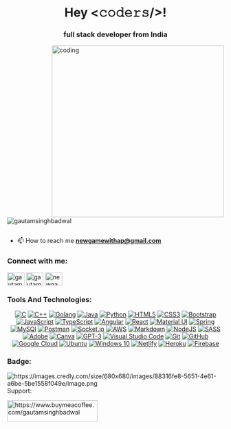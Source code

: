 <h1 align="center">Hey <𝚌𝚘𝚍𝚎𝚛𝚜/>!</h1>
<h3 align="center">full stack developer from India</h3>
<img align="right" alt="coding" width="400" src="https://user-images.githubusercontent.com/55389276/140866485-8fb1c876-9a8f-4d6a-98dc-08c4981eaf70.gif">
<p align="left"> <img src="https://komarev.com/ghpvc/?username=gautamsinghbadwal&label=Profile%20views&color=0e75b6&style=flat" alt="gautamsinghbadwal" /> </p>




<p align="left"> <a href="https://twitter.com/" target="blank"><img src="https://img.shields.io/twitter/follow/?logo=twitter&style=for-the-badge" alt="" /></a> </p>

- 📫 How to reach me **newgamewithap@gmail.com**

<h3 align="left">Connect with me:</h3>
<p align="left">
<a href="https://www.linkedin.com/in/gautamsinghbadwal/" target="blank"><img align="center" src="https://raw.githubusercontent.com/rahuldkjain/github-profile-readme-generator/master/src/images/icons/Social/linked-in-alt.svg" alt="gautam-singh-badwal" height="30" width="40" /></a>
<a href="https://instagram.com/gautambadwal" target="blank"><img align="center" src="https://raw.githubusercontent.com/rahuldkjain/github-profile-readme-generator/master/src/images/icons/Social/instagram.svg" alt="gautambadwal" height="30" width="40" /></a>
<a href="https://www.hackerrank.com/newgamewithap" target="blank"><img align="center" src="https://raw.githubusercontent.com/rahuldkjain/github-profile-readme-generator/master/src/images/icons/Social/hackerrank.svg" alt="newgamewithap" height="30" width="40" /></a>
</p>

<h3 align="left">Tools And Technologies:</h3>
<p align="center" dir="auto">
<a target="_blank" rel="noopener noreferrer nofollow" href="https://camo.githubusercontent.com/79cf738a834e1250967162f9ce82ee449077bd7ac32e043b87020fee9efa316b/68747470733a2f2f696d672e736869656c64732e696f2f62616467652f432d3030353939433f7374796c653d666f722d7468652d6261646765266c6f676f3d63266c6f676f436f6c6f723d7768697465"><img alt="C" src="https://camo.githubusercontent.com/79cf738a834e1250967162f9ce82ee449077bd7ac32e043b87020fee9efa316b/68747470733a2f2f696d672e736869656c64732e696f2f62616467652f432d3030353939433f7374796c653d666f722d7468652d6261646765266c6f676f3d63266c6f676f436f6c6f723d7768697465" data-canonical-src="https://img.shields.io/badge/C-00599C?style=for-the-badge&amp;logo=c&amp;logoColor=white" style="max-width: 100%;"></a>
<a target="_blank" rel="noopener noreferrer nofollow" href="https://camo.githubusercontent.com/32ffdb4a1102bfd3207a410d5e72e8bcdd4cb73a0102d1f6e3841b85cbcf4398/68747470733a2f2f696d672e736869656c64732e696f2f62616467652f632b2b2d2532333030353939432e7376673f267374796c653d666f722d7468652d6261646765266c6f676f3d63253242253242266f676f436f6c6f723d7768697465"><img alt="C++" src="https://camo.githubusercontent.com/32ffdb4a1102bfd3207a410d5e72e8bcdd4cb73a0102d1f6e3841b85cbcf4398/68747470733a2f2f696d672e736869656c64732e696f2f62616467652f632b2b2d2532333030353939432e7376673f267374796c653d666f722d7468652d6261646765266c6f676f3d63253242253242266f676f436f6c6f723d7768697465" data-canonical-src="https://img.shields.io/badge/c++-%2300599C.svg?&amp;style=for-the-badge&amp;logo=c%2B%2B&amp;ogoColor=white" style="max-width: 100%;"></a>
<a target="_blank" rel="noopener noreferrer nofollow" href="https://camo.githubusercontent.com/ed6eb065ff7e48b8628c0b5e6db8038ce500a4572999342786518a41d745372e/68747470733a2f2f696d672e736869656c64732e696f2f62616467652f476f6c616e672d2532333030433443432e7376673f267374796c653d666f722d7468652d6261646765266c6f676f3d476f6c616e67266c6f676f436f6c6f723d7768697465"><img alt="Golang" src="https://camo.githubusercontent.com/ed6eb065ff7e48b8628c0b5e6db8038ce500a4572999342786518a41d745372e/68747470733a2f2f696d672e736869656c64732e696f2f62616467652f476f6c616e672d2532333030433443432e7376673f267374796c653d666f722d7468652d6261646765266c6f676f3d476f6c616e67266c6f676f436f6c6f723d7768697465" data-canonical-src="https://img.shields.io/badge/Golang-%2300C4CC.svg?&amp;style=for-the-badge&amp;logo=Golang&amp;logoColor=white" style="max-width: 100%;"></a> 
<a target="_blank" rel="noopener noreferrer nofollow" href="https://camo.githubusercontent.com/e00b684010865dbc4f7bf05a4451a16f3348358f074c196accf67f33a198a3ff/68747470733a2f2f696d672e736869656c64732e696f2f62616467652f6a6176612d2532333644423333462e7376673f7374796c653d666f722d7468652d6261646765266c6f676f3d6a617661266c6f676f436f6c6f723d7768697465"><img alt="Java" src="https://camo.githubusercontent.com/e00b684010865dbc4f7bf05a4451a16f3348358f074c196accf67f33a198a3ff/68747470733a2f2f696d672e736869656c64732e696f2f62616467652f6a6176612d2532333644423333462e7376673f7374796c653d666f722d7468652d6261646765266c6f676f3d6a617661266c6f676f436f6c6f723d7768697465" data-canonical-src="https://img.shields.io/badge/java-%236DB33F.svg?style=for-the-badge&amp;logo=java&amp;logoColor=white" style="max-width: 100%;"></a>
<a target="_blank" rel="noopener noreferrer nofollow" href="https://camo.githubusercontent.com/a68c69e62db711a56098015101ce7fccb179795d764d8c8939c7dcd74bed88d9/68747470733a2f2f696d672e736869656c64732e696f2f62616467652f707974686f6e2d2532333134333534432e7376673f267374796c653d666f722d7468652d6261646765266c6f676f3d707974686f6e266c6f676f436f6c6f723d7768697465"><img alt="Python" src="https://camo.githubusercontent.com/a68c69e62db711a56098015101ce7fccb179795d764d8c8939c7dcd74bed88d9/68747470733a2f2f696d672e736869656c64732e696f2f62616467652f707974686f6e2d2532333134333534432e7376673f267374796c653d666f722d7468652d6261646765266c6f676f3d707974686f6e266c6f676f436f6c6f723d7768697465" data-canonical-src="https://img.shields.io/badge/python-%2314354C.svg?&amp;style=for-the-badge&amp;logo=python&amp;logoColor=white" style="max-width: 100%;"></a> 
<a target="_blank" rel="noopener noreferrer nofollow" href="https://camo.githubusercontent.com/084c21cb423e9265736f06d53bcdc1f2c09781671fc55035ee85fadc717f95a0/68747470733a2f2f696d672e736869656c64732e696f2f62616467652f68746d6c352d2532334533344632362e7376673f267374796c653d666f722d7468652d6261646765266c6f676f3d68746d6c35266c6f676f436f6c6f723d7768697465"><img alt="HTML5" src="https://camo.githubusercontent.com/084c21cb423e9265736f06d53bcdc1f2c09781671fc55035ee85fadc717f95a0/68747470733a2f2f696d672e736869656c64732e696f2f62616467652f68746d6c352d2532334533344632362e7376673f267374796c653d666f722d7468652d6261646765266c6f676f3d68746d6c35266c6f676f436f6c6f723d7768697465" data-canonical-src="https://img.shields.io/badge/html5-%23E34F26.svg?&amp;style=for-the-badge&amp;logo=html5&amp;logoColor=white" style="max-width: 100%;"></a> 
<a target="_blank" rel="noopener noreferrer nofollow" href="https://camo.githubusercontent.com/71c08e40d59975f48ee65cde04c4993705dd01db964deb3a1a53b2b16658caef/68747470733a2f2f696d672e736869656c64732e696f2f62616467652f637373332d2532333135373242362e7376673f267374796c653d666f722d7468652d6261646765266c6f676f3d63737333266c6f676f436f6c6f723d7768697465"><img alt="CSS3" src="https://camo.githubusercontent.com/71c08e40d59975f48ee65cde04c4993705dd01db964deb3a1a53b2b16658caef/68747470733a2f2f696d672e736869656c64732e696f2f62616467652f637373332d2532333135373242362e7376673f267374796c653d666f722d7468652d6261646765266c6f676f3d63737333266c6f676f436f6c6f723d7768697465" data-canonical-src="https://img.shields.io/badge/css3-%231572B6.svg?&amp;style=for-the-badge&amp;logo=css3&amp;logoColor=white" style="max-width: 100%;"></a>
<a target="_blank" rel="noopener noreferrer nofollow" href="https://camo.githubusercontent.com/00558c5aeee42b5533c5a8530fa89f07d1d3271f35d4603e3697cc3cb1e92bb8/68747470733a2f2f696d672e736869656c64732e696f2f62616467652f626f6f7473747261702d2532333536334437432e7376673f267374796c653d666f722d7468652d6261646765266c6f676f3d626f6f747374726170266c6f676f436f6c6f723d7768697465"><img alt="Bootstrap" src="https://camo.githubusercontent.com/00558c5aeee42b5533c5a8530fa89f07d1d3271f35d4603e3697cc3cb1e92bb8/68747470733a2f2f696d672e736869656c64732e696f2f62616467652f626f6f7473747261702d2532333536334437432e7376673f267374796c653d666f722d7468652d6261646765266c6f676f3d626f6f747374726170266c6f676f436f6c6f723d7768697465" data-canonical-src="https://img.shields.io/badge/bootstrap-%23563D7C.svg?&amp;style=for-the-badge&amp;logo=bootstrap&amp;logoColor=white" style="max-width: 100%;"></a>
<a target="_blank" rel="noopener noreferrer nofollow" href="https://camo.githubusercontent.com/db069bab220b1d8be94432b14b564c617283693bd730b778e9f53ce1b05c098c/68747470733a2f2f696d672e736869656c64732e696f2f62616467652f6a6176617363726970742d2532333332333333302e7376673f267374796c653d666f722d7468652d6261646765266c6f676f3d6a617661736372697074266c6f676f436f6c6f723d253233463744463145"><img alt="JavaScript" src="https://camo.githubusercontent.com/db069bab220b1d8be94432b14b564c617283693bd730b778e9f53ce1b05c098c/68747470733a2f2f696d672e736869656c64732e696f2f62616467652f6a6176617363726970742d2532333332333333302e7376673f267374796c653d666f722d7468652d6261646765266c6f676f3d6a617661736372697074266c6f676f436f6c6f723d253233463744463145" data-canonical-src="https://img.shields.io/badge/javascript-%23323330.svg?&amp;style=for-the-badge&amp;logo=javascript&amp;logoColor=%23F7DF1E" style="max-width: 100%;"></a> 
<a target="_blank" rel="noopener noreferrer nofollow" href="https://camo.githubusercontent.com/2de9730a9b421e0ebec9697aed8b784b4b180e18b4decff456fac5f2cb0eb634/68747470733a2f2f696d672e736869656c64732e696f2f62616467652f747970657363726970742d2532333030374143432e7376673f267374796c653d666f722d7468652d6261646765266c6f676f3d74797065736372697074266c6f676f436f6c6f723d7768697465"><img alt="TypeScript" src="https://camo.githubusercontent.com/2de9730a9b421e0ebec9697aed8b784b4b180e18b4decff456fac5f2cb0eb634/68747470733a2f2f696d672e736869656c64732e696f2f62616467652f747970657363726970742d2532333030374143432e7376673f267374796c653d666f722d7468652d6261646765266c6f676f3d74797065736372697074266c6f676f436f6c6f723d7768697465" data-canonical-src="https://img.shields.io/badge/typescript-%23007ACC.svg?&amp;style=for-the-badge&amp;logo=typescript&amp;logoColor=white" style="max-width: 100%;"></a>
<a target="_blank" rel="noopener noreferrer nofollow" href="https://camo.githubusercontent.com/1ace0b8c67826f527abeb393602ce4e9d026927773b36d1089a0aff333f50b3f/68747470733a2f2f696d672e736869656c64732e696f2f62616467652f616e67756c61722d2532334444303033312e7376673f267374796c653d666f722d7468652d6261646765266c6f676f3d616e67756c6172266c6f676f436f6c6f723d7768697465"><img alt="Angular" src="https://camo.githubusercontent.com/1ace0b8c67826f527abeb393602ce4e9d026927773b36d1089a0aff333f50b3f/68747470733a2f2f696d672e736869656c64732e696f2f62616467652f616e67756c61722d2532334444303033312e7376673f267374796c653d666f722d7468652d6261646765266c6f676f3d616e67756c6172266c6f676f436f6c6f723d7768697465" data-canonical-src="https://img.shields.io/badge/angular-%23DD0031.svg?&amp;style=for-the-badge&amp;logo=angular&amp;logoColor=white" style="max-width: 100%;"></a>
<a target="_blank" rel="noopener noreferrer nofollow" href="https://camo.githubusercontent.com/f859b943dd7ea98178fc908c60386d1116bf721099d0c586c19bc15e8c3b31b4/68747470733a2f2f696d672e736869656c64732e696f2f62616467652f72656163742d2532333230323332612e7376673f267374796c653d666f722d7468652d6261646765266c6f676f3d7265616374266c6f676f436f6c6f723d253233363144414642"><img alt="React" src="https://camo.githubusercontent.com/f859b943dd7ea98178fc908c60386d1116bf721099d0c586c19bc15e8c3b31b4/68747470733a2f2f696d672e736869656c64732e696f2f62616467652f72656163742d2532333230323332612e7376673f267374796c653d666f722d7468652d6261646765266c6f676f3d7265616374266c6f676f436f6c6f723d253233363144414642" data-canonical-src="https://img.shields.io/badge/react-%2320232a.svg?&amp;style=for-the-badge&amp;logo=react&amp;logoColor=%2361DAFB" style="max-width: 100%;"></a>
<a target="_blank" rel="noopener noreferrer nofollow" href="https://camo.githubusercontent.com/1da99520917d4915ca6ff61633bcd9d69acd362068bd38d71a1d0e369c9b11df/68747470733a2f2f696d672e736869656c64732e696f2f62616467652f6d6174657269616c75692d2532333030383143422e7376673f267374796c653d666f722d7468652d6261646765266c6f676f3d6d6174657269616c2d7569266c6f676f436f6c6f723d7768697465"><img alt="Material UI" src="https://camo.githubusercontent.com/1da99520917d4915ca6ff61633bcd9d69acd362068bd38d71a1d0e369c9b11df/68747470733a2f2f696d672e736869656c64732e696f2f62616467652f6d6174657269616c75692d2532333030383143422e7376673f267374796c653d666f722d7468652d6261646765266c6f676f3d6d6174657269616c2d7569266c6f676f436f6c6f723d7768697465" data-canonical-src="https://img.shields.io/badge/materialui-%230081CB.svg?&amp;style=for-the-badge&amp;logo=material-ui&amp;logoColor=white" style="max-width: 100%;"></a>
<a target="_blank" rel="noopener noreferrer nofollow" href="https://camo.githubusercontent.com/c2a58428fe9b38967494da3b0a098f1d28f9cc395e3bbf123cbc14fb36bc1b07/68747470733a2f2f696d672e736869656c64732e696f2f62616467652f737072696e672d2532333644423333462e7376673f7374796c653d666f722d7468652d6261646765266c6f676f3d737072696e67266c6f676f436f6c6f723d7768697465"><img alt="Spring" src="https://camo.githubusercontent.com/c2a58428fe9b38967494da3b0a098f1d28f9cc395e3bbf123cbc14fb36bc1b07/68747470733a2f2f696d672e736869656c64732e696f2f62616467652f737072696e672d2532333644423333462e7376673f7374796c653d666f722d7468652d6261646765266c6f676f3d737072696e67266c6f676f436f6c6f723d7768697465" data-canonical-src="https://img.shields.io/badge/spring-%236DB33F.svg?style=for-the-badge&amp;logo=spring&amp;logoColor=white" style="max-width: 100%;"></a>
<a target="_blank" rel="noopener noreferrer nofollow" href="https://camo.githubusercontent.com/3fb5c666007b264dde797b2d7e258cae7f336848f3408cef902f04c6065cc146/68747470733a2f2f696d672e736869656c64732e696f2f62616467652f6d7973716c2d2532333030662e7376673f7374796c653d666f722d7468652d6261646765266c6f676f3d6d7973716c266c6f676f436f6c6f723d7768697465"><img alt="MySQl" src="https://camo.githubusercontent.com/3fb5c666007b264dde797b2d7e258cae7f336848f3408cef902f04c6065cc146/68747470733a2f2f696d672e736869656c64732e696f2f62616467652f6d7973716c2d2532333030662e7376673f7374796c653d666f722d7468652d6261646765266c6f676f3d6d7973716c266c6f676f436f6c6f723d7768697465" data-canonical-src="https://img.shields.io/badge/mysql-%2300f.svg?style=for-the-badge&amp;logo=mysql&amp;logoColor=white" style="max-width: 100%;"></a>
<a target="_blank" rel="noopener noreferrer nofollow" href="https://camo.githubusercontent.com/8bc77ae2c6ec0a97c7692ec54d53c49d3c4637e9c64ee63f7b45cf14a50e8177/68747470733a2f2f696d672e736869656c64732e696f2f62616467652f506f73746d616e2d4646364333373f7374796c653d666f722d7468652d6261646765266c6f676f3d706f73746d616e266c6f676f436f6c6f723d7768697465"><img alt="Postman" src="https://camo.githubusercontent.com/8bc77ae2c6ec0a97c7692ec54d53c49d3c4637e9c64ee63f7b45cf14a50e8177/68747470733a2f2f696d672e736869656c64732e696f2f62616467652f506f73746d616e2d4646364333373f7374796c653d666f722d7468652d6261646765266c6f676f3d706f73746d616e266c6f676f436f6c6f723d7768697465" data-canonical-src="https://img.shields.io/badge/Postman-FF6C37?style=for-the-badge&amp;logo=postman&amp;logoColor=white" style="max-width: 100%;"></a>
<a target="_blank" rel="noopener noreferrer nofollow" href="https://camo.githubusercontent.com/861012aa5953fd65f8f807e311cfe107f283291ba4b3849bfa33912d6d7ab4d7/68747470733a2f2f696d672e736869656c64732e696f2f62616467652f536f636b65742e696f2d626c61636b3f7374796c653d666f722d7468652d6261646765266c6f676f3d736f636b65742e696f266261646765436f6c6f723d303130313031"><img alt="Socket.io" src="https://camo.githubusercontent.com/861012aa5953fd65f8f807e311cfe107f283291ba4b3849bfa33912d6d7ab4d7/68747470733a2f2f696d672e736869656c64732e696f2f62616467652f536f636b65742e696f2d626c61636b3f7374796c653d666f722d7468652d6261646765266c6f676f3d736f636b65742e696f266261646765436f6c6f723d303130313031" data-canonical-src="https://img.shields.io/badge/Socket.io-black?style=for-the-badge&amp;logo=socket.io&amp;badgeColor=010101" style="max-width: 100%;"></a>
<a target="_blank" rel="noopener noreferrer nofollow" href="https://camo.githubusercontent.com/46da2c537428d5163a38512194e2110805271a7cc12b54e85cea9c5f53030336/68747470733a2f2f696d672e736869656c64732e696f2f62616467652f4157532d2532334646393930302e7376673f7374796c653d666f722d7468652d6261646765266c6f676f3d616d617a6f6e2d617773266c6f676f436f6c6f723d7768697465"><img alt="AWS" src="https://camo.githubusercontent.com/46da2c537428d5163a38512194e2110805271a7cc12b54e85cea9c5f53030336/68747470733a2f2f696d672e736869656c64732e696f2f62616467652f4157532d2532334646393930302e7376673f7374796c653d666f722d7468652d6261646765266c6f676f3d616d617a6f6e2d617773266c6f676f436f6c6f723d7768697465" data-canonical-src="https://img.shields.io/badge/AWS-%23FF9900.svg?style=for-the-badge&amp;logo=amazon-aws&amp;logoColor=white" style="max-width: 100%;"></a>
<a target="_blank" rel="noopener noreferrer nofollow" href="https://camo.githubusercontent.com/53c19cc487b73e711f2dd21c7a877a63b54db8a3f648c38408e449b2b7c46cc8/68747470733a2f2f696d672e736869656c64732e696f2f62616467652f6d61726b646f776e2d2532333030303030302e7376673f267374796c653d666f722d7468652d6261646765266c6f676f3d6d61726b646f776e266c6f676f436f6c6f723d7768697465"><img alt="Markdown" src="https://camo.githubusercontent.com/53c19cc487b73e711f2dd21c7a877a63b54db8a3f648c38408e449b2b7c46cc8/68747470733a2f2f696d672e736869656c64732e696f2f62616467652f6d61726b646f776e2d2532333030303030302e7376673f267374796c653d666f722d7468652d6261646765266c6f676f3d6d61726b646f776e266c6f676f436f6c6f723d7768697465" data-canonical-src="https://img.shields.io/badge/markdown-%23000000.svg?&amp;style=for-the-badge&amp;logo=markdown&amp;logoColor=white" style="max-width: 100%;"></a>
<a target="_blank" rel="noopener noreferrer nofollow" href="https://camo.githubusercontent.com/7fdc8cfe69e5feaa89d95c8d3e65798fecded82131d82138abe86a4577f52952/68747470733a2f2f696d672e736869656c64732e696f2f62616467652f6e6f64652e6a732d2532333433383533442e7376673f267374796c653d666f722d7468652d6261646765266c6f676f3d6e6f64652e6a73266c6f676f436f6c6f723d7768697465"><img alt="NodeJS" src="https://camo.githubusercontent.com/7fdc8cfe69e5feaa89d95c8d3e65798fecded82131d82138abe86a4577f52952/68747470733a2f2f696d672e736869656c64732e696f2f62616467652f6e6f64652e6a732d2532333433383533442e7376673f267374796c653d666f722d7468652d6261646765266c6f676f3d6e6f64652e6a73266c6f676f436f6c6f723d7768697465" data-canonical-src="https://img.shields.io/badge/node.js-%2343853D.svg?&amp;style=for-the-badge&amp;logo=node.js&amp;logoColor=white" style="max-width: 100%;"></a>
<a target="_blank" rel="noopener noreferrer nofollow" href="https://camo.githubusercontent.com/b920a3e887c0243b11e60e206cf2272abb01ff5e59e5cf3562a095a7875281c2/68747470733a2f2f696d672e736869656c64732e696f2f62616467652f534153532d686f7470696e6b2e7376673f267374796c653d666f722d7468652d6261646765266c6f676f3d53415353266c6f676f436f6c6f723d7768697465"><img alt="SASS" src="https://camo.githubusercontent.com/b920a3e887c0243b11e60e206cf2272abb01ff5e59e5cf3562a095a7875281c2/68747470733a2f2f696d672e736869656c64732e696f2f62616467652f534153532d686f7470696e6b2e7376673f267374796c653d666f722d7468652d6261646765266c6f676f3d53415353266c6f676f436f6c6f723d7768697465" data-canonical-src="https://img.shields.io/badge/SASS-hotpink.svg?&amp;style=for-the-badge&amp;logo=SASS&amp;logoColor=white" style="max-width: 100%;"></a>
<a target="_blank" rel="noopener noreferrer nofollow" href="https://camo.githubusercontent.com/ae1d803779f26c4da586e3d89031a2e3e6f7f3ac4b512df273838fa4a5559c20/68747470733a2f2f696d672e736869656c64732e696f2f62616467652f61646f62652d2532334646303030302e7376673f267374796c653d666f722d7468652d6261646765266c6f676f3d61646f6265266c6f676f436f6c6f723d7768697465"><img alt="Adobe" src="https://camo.githubusercontent.com/ae1d803779f26c4da586e3d89031a2e3e6f7f3ac4b512df273838fa4a5559c20/68747470733a2f2f696d672e736869656c64732e696f2f62616467652f61646f62652d2532334646303030302e7376673f267374796c653d666f722d7468652d6261646765266c6f676f3d61646f6265266c6f676f436f6c6f723d7768697465" data-canonical-src="https://img.shields.io/badge/adobe-%23FF0000.svg?&amp;style=for-the-badge&amp;logo=adobe&amp;logoColor=white" style="max-width: 100%;"></a>
<a target="_blank" rel="noopener noreferrer nofollow" href="https://camo.githubusercontent.com/38ab734d445643d47c0e2527e6997c7b0dc7e4f152939b202cde634f82db1b74/68747470733a2f2f696d672e736869656c64732e696f2f62616467652f43616e76612d2532333030433443432e7376673f267374796c653d666f722d7468652d6261646765266c6f676f3d43616e7661266c6f676f436f6c6f723d7768697465"><img alt="Canva" src="https://camo.githubusercontent.com/38ab734d445643d47c0e2527e6997c7b0dc7e4f152939b202cde634f82db1b74/68747470733a2f2f696d672e736869656c64732e696f2f62616467652f43616e76612d2532333030433443432e7376673f267374796c653d666f722d7468652d6261646765266c6f676f3d43616e7661266c6f676f436f6c6f723d7768697465" data-canonical-src="https://img.shields.io/badge/Canva-%2300C4CC.svg?&amp;style=for-the-badge&amp;logo=Canva&amp;logoColor=white" style="max-width: 100%;"></a> 
<a target="_blank" rel="noopener noreferrer nofollow" href="https://camo.githubusercontent.com/aae2591f21f392411b707220540c81866bc4d90641de0d6ce0640c6acee58909/68747470733a2f2f696d672e736869656c64732e696f2f62616467652f4750542d332d2532334632344531452e7376673f267374796c653d666f722d7468652d6261646765266c6f676f3d4750542d33266c6f676f436f6c6f723d7768697465"><img alt="GPT-3" src="https://camo.githubusercontent.com/aae2591f21f392411b707220540c81866bc4d90641de0d6ce0640c6acee58909/68747470733a2f2f696d672e736869656c64732e696f2f62616467652f4750542d332d2532334632344531452e7376673f267374796c653d666f722d7468652d6261646765266c6f676f3d4750542d33266c6f676f436f6c6f723d7768697465" data-canonical-src="https://img.shields.io/badge/GPT-3-%23F24E1E.svg?&amp;style=for-the-badge&amp;logo=GPT-3&amp;logoColor=white" style="max-width: 100%;"></a> 
<a target="_blank" rel="noopener noreferrer nofollow" href="https://camo.githubusercontent.com/966bee34f12dee64095665f76d5f27814fa2841a4dcafe1e534f19b04ed246bb/68747470733a2f2f696d672e736869656c64732e696f2f62616467652f56697375616c53747564696f436f64652d3030373864372e7376673f267374796c653d666f722d7468652d6261646765266c6f676f3d76697375616c2d73747564696f2d636f6465266c6f676f436f6c6f723d7768697465"><img alt="Visual Studio Code" src="https://camo.githubusercontent.com/966bee34f12dee64095665f76d5f27814fa2841a4dcafe1e534f19b04ed246bb/68747470733a2f2f696d672e736869656c64732e696f2f62616467652f56697375616c53747564696f436f64652d3030373864372e7376673f267374796c653d666f722d7468652d6261646765266c6f676f3d76697375616c2d73747564696f2d636f6465266c6f676f436f6c6f723d7768697465" data-canonical-src="https://img.shields.io/badge/VisualStudioCode-0078d7.svg?&amp;style=for-the-badge&amp;logo=visual-studio-code&amp;logoColor=white" style="max-width: 100%;"></a>
<a target="_blank" rel="noopener noreferrer nofollow" href="https://camo.githubusercontent.com/ea2792f7bbd32a362c100ae534dfa7c2fe5961eca149c3e5309e7f48359d6152/68747470733a2f2f696d672e736869656c64732e696f2f62616467652f6769742d2532334630353033332e7376673f267374796c653d666f722d7468652d6261646765266c6f676f3d676974266c6f676f436f6c6f723d7768697465"><img alt="Git" src="https://camo.githubusercontent.com/ea2792f7bbd32a362c100ae534dfa7c2fe5961eca149c3e5309e7f48359d6152/68747470733a2f2f696d672e736869656c64732e696f2f62616467652f6769742d2532334630353033332e7376673f267374796c653d666f722d7468652d6261646765266c6f676f3d676974266c6f676f436f6c6f723d7768697465" data-canonical-src="https://img.shields.io/badge/git-%23F05033.svg?&amp;style=for-the-badge&amp;logo=git&amp;logoColor=white" style="max-width: 100%;"></a> 
<a target="_blank" rel="noopener noreferrer nofollow" href="https://camo.githubusercontent.com/9d1badd5620519a3119940f5ad3735f00558035be40aff156ee6e57b7ad05567/68747470733a2f2f696d672e736869656c64732e696f2f62616467652f6769746875622d2532333132313031312e7376673f267374796c653d666f722d7468652d6261646765266c6f676f3d676974687562266c6f676f436f6c6f723d7768697465"><img alt="GitHub" src="https://camo.githubusercontent.com/9d1badd5620519a3119940f5ad3735f00558035be40aff156ee6e57b7ad05567/68747470733a2f2f696d672e736869656c64732e696f2f62616467652f6769746875622d2532333132313031312e7376673f267374796c653d666f722d7468652d6261646765266c6f676f3d676974687562266c6f676f436f6c6f723d7768697465" data-canonical-src="https://img.shields.io/badge/github-%23121011.svg?&amp;style=for-the-badge&amp;logo=github&amp;logoColor=white" style="max-width: 100%;"></a>
<a target="_blank" rel="noopener noreferrer nofollow" href="https://camo.githubusercontent.com/d422311dba2257a34c290486781cdab30b94de00240eeca27edb25b40c0fe3f3/68747470733a2f2f696d672e736869656c64732e696f2f62616467652f476f6f676c65436c6f75642d2532333432383546342e7376673f267374796c653d666f722d7468652d6261646765266c6f676f3d676f6f676c652d636c6f7564266c6f676f436f6c6f723d7768697465"><img alt="Google Cloud" src="https://camo.githubusercontent.com/d422311dba2257a34c290486781cdab30b94de00240eeca27edb25b40c0fe3f3/68747470733a2f2f696d672e736869656c64732e696f2f62616467652f476f6f676c65436c6f75642d2532333432383546342e7376673f267374796c653d666f722d7468652d6261646765266c6f676f3d676f6f676c652d636c6f7564266c6f676f436f6c6f723d7768697465" data-canonical-src="https://img.shields.io/badge/GoogleCloud-%234285F4.svg?&amp;style=for-the-badge&amp;logo=google-cloud&amp;logoColor=white" style="max-width: 100%;"></a>
<a target="_blank" rel="noopener noreferrer nofollow" href="https://camo.githubusercontent.com/b51b672b44d8445dbcc388e0beb6122800b2620264b029c1d0d985f94f6e9732/68747470733a2f2f696d672e736869656c64732e696f2f62616467652f5562756e74752d4539353432303f7374796c653d666f722d7468652d6261646765266c6f676f3d7562756e7475266c6f676f436f6c6f723d7768697465"><img alt="Ubuntu" src="https://camo.githubusercontent.com/b51b672b44d8445dbcc388e0beb6122800b2620264b029c1d0d985f94f6e9732/68747470733a2f2f696d672e736869656c64732e696f2f62616467652f5562756e74752d4539353432303f7374796c653d666f722d7468652d6261646765266c6f676f3d7562756e7475266c6f676f436f6c6f723d7768697465" data-canonical-src="https://img.shields.io/badge/Ubuntu-E95420?style=for-the-badge&amp;logo=ubuntu&amp;logoColor=white" style="max-width: 100%;"></a>
<a target="_blank" rel="noopener noreferrer nofollow" href="https://camo.githubusercontent.com/c292429e232884db22e86c2ea2ea7695bc49dc4ae13344003a95879eeb7425d8/68747470733a2f2f696d672e736869656c64732e696f2f62616467652f57696e646f77732d3030373844363f7374796c653d666f722d7468652d6261646765266c6f676f3d77696e646f7773266c6f676f436f6c6f723d7768697465"><img alt="Windows 10" src="https://camo.githubusercontent.com/c292429e232884db22e86c2ea2ea7695bc49dc4ae13344003a95879eeb7425d8/68747470733a2f2f696d672e736869656c64732e696f2f62616467652f57696e646f77732d3030373844363f7374796c653d666f722d7468652d6261646765266c6f676f3d77696e646f7773266c6f676f436f6c6f723d7768697465" data-canonical-src="https://img.shields.io/badge/Windows-0078D6?style=for-the-badge&amp;logo=windows&amp;logoColor=white" style="max-width: 100%;"></a>
<a target="_blank" rel="noopener noreferrer nofollow" href="https://camo.githubusercontent.com/0aafb6d40f5721b8f81e594a93793aeaad11a8a29e6be4b2156b24466d3cda50/68747470733a2f2f696d672e736869656c64732e696f2f62616467652f4e65746c6966792d3030433742373f7374796c653d666f722d7468652d6261646765266c6f676f3d6e65746c696679266c6f676f436f6c6f723d7768697465"><img alt="Netlify" src="https://camo.githubusercontent.com/0aafb6d40f5721b8f81e594a93793aeaad11a8a29e6be4b2156b24466d3cda50/68747470733a2f2f696d672e736869656c64732e696f2f62616467652f4e65746c6966792d3030433742373f7374796c653d666f722d7468652d6261646765266c6f676f3d6e65746c696679266c6f676f436f6c6f723d7768697465" data-canonical-src="https://img.shields.io/badge/Netlify-00C7B7?style=for-the-badge&amp;logo=netlify&amp;logoColor=white" style="max-width: 100%;"></a> 
<a target="_blank" rel="noopener noreferrer nofollow" href="https://camo.githubusercontent.com/82d8d485430ae869c65a4a3595cb9bb29fa6df048157b26ca541fdf8b0ea5818/68747470733a2f2f696d672e736869656c64732e696f2f62616467652f6865726f6b752d2532333433303039382e7376673f267374796c653d666f722d7468652d6261646765266c6f676f3d6865726f6b75266c6f676f436f6c6f723d7768697465"><img alt="Heroku" src="https://camo.githubusercontent.com/82d8d485430ae869c65a4a3595cb9bb29fa6df048157b26ca541fdf8b0ea5818/68747470733a2f2f696d672e736869656c64732e696f2f62616467652f6865726f6b752d2532333433303039382e7376673f267374796c653d666f722d7468652d6261646765266c6f676f3d6865726f6b75266c6f676f436f6c6f723d7768697465" data-canonical-src="https://img.shields.io/badge/heroku-%23430098.svg?&amp;style=for-the-badge&amp;logo=heroku&amp;logoColor=white" style="max-width: 100%;"></a> 
<a target="_blank" rel="noopener noreferrer nofollow" href="https://camo.githubusercontent.com/908648833fa38491a91057f717f81822b0b8f51979d37481460f5ac479e3fe3e/68747470733a2f2f696d672e736869656c64732e696f2f62616467652f66697265626173652d2532333033394245352e7376673f267374796c653d666f722d7468652d6261646765266c6f676f3d6669726562617365"><img alt="Firebase" src="https://camo.githubusercontent.com/908648833fa38491a91057f717f81822b0b8f51979d37481460f5ac479e3fe3e/68747470733a2f2f696d672e736869656c64732e696f2f62616467652f66697265626173652d2532333033394245352e7376673f267374796c653d666f722d7468652d6261646765266c6f676f3d6669726562617365" data-canonical-src="https://img.shields.io/badge/firebase-%23039BE5.svg?&amp;style=for-the-badge&amp;logo=firebase" style="max-width: 100%;"></a>
 </p>
<h3 align="left">Badge:</h3>
<img alt="https://images.credly.com/size/680x680/images/88316fe8-5651-4e61-a6be-5be1558f049e/image.png" scr="https://www.credly.com/badges/e6cf63f0-cf1d-49e6-b1f8-03e68f98095d/public_url"
<h3 align="left">Support:</h3>
<p><a href="https://www.buymeacoffee.com/gautamsinghbadwal"> <img align="left" src="https://cdn.buymeacoffee.com/buttons/v2/default-yellow.png" height="50" width="210" alt="https://www.buymeacoffee.com/gautamsinghbadwal" /></a></p><br><br>
